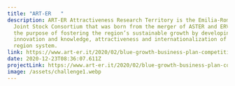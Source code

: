 ```yaml
---
title: "ART-ER   "
description: ART-ER Attractiveness Research Territory is the Emilia-Romagna
  Joint Stock Consortium that was born from the merger of ASTER and ERVET, with
  the purpose of fostering the region’s sustainable growth by developing
  innovation and knowledge, attractiveness and internationalization of the
  region system.
link: https://www.art-er.it/2020/02/blue-growth-business-plan-competition/
date: 2020-12-23T08:36:07.611Z
projectLink: https://www.art-er.it/2020/02/blue-growth-business-plan-competition/
image: /assets/challenge1.webp
---
```

